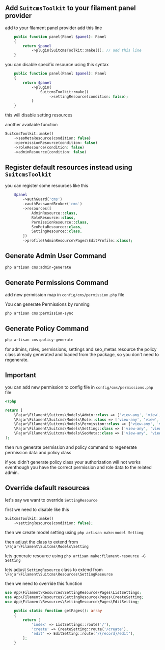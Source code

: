 ## Add `SuitcmsToolkit` to your filament panel provider

add to your filament panel provider add this line

```php hl_lines="4"
    public function panel(Panel $panel): Panel
    {
        return $panel
            ->plugin(SuitcmsToolkit::make()); // add this line
    }
```

you can disable specific resource using this syntax

```php hl_lines="4-7"
    public function panel(Panel $panel): Panel
    {
        return $panel
            ->plugin(
                SuitcmsToolkit::make()
                    ->settingResource(condition: false);
            )
    }
```

this will disable setting resources

another available function 

```php hl_lines="2-5"
SuitcmsToolkit::make()
    ->seoMetaResource(condition: false)
    ->permissionResource(condition: false)
    ->roleResource(condition: false)
    ->adminResource(condition: false)
```

## Register default resources instead using `SuitcmsToolkit`

you can register some resources like this

```php hl_lines="2-9"
    $panel
        ->authGuard('cms')
        ->authPasswordBroker('cms')
        ->resources([
            AdminResource::class,
            RoleResource::class,
            PermissionResource::class,
            SeoMetaResource::class,
            SettingResource::class,
        ])
        ->profile(AdminResource\Pages\EditProfile::class);
```

## Generate Admin User Command

```bash
php artisan cms:admin-generate
```

## Generate Permissions Command

add new permission map in `config/cms/permission.php` file

You can generate Permissions by running

```bash
php artisan cms:permission-sync
```

## Generate Policy Command

```bash
php artisan cms:policy-generate
```

for admins, roles, permissions, settings and seo_metas resource the policy class already generated and loaded from the package, so you don't need to regenerate.

## Important

you can add new permission to config file in `config/cms/permissions.php` file

```php
<?php

return [
    \Fajar\Filament\Suitcms\Models\Admin::class => ['view-any', 'view', 'create', 'update', 'delete', 'restore', 'force-delete'],
    \Fajar\Filament\Suitcms\Models\Role::class => ['view-any', 'view', 'create', 'update', 'delete'],
    \Fajar\Filament\Suitcms\Models\Permission::class => ['view-any', 'view', 'create', 'update', 'delete'],
    \Fajar\Filament\Suitcms\Models\Setting::class => ['view-any', 'view', 'update', 'create', 'update', 'delete'],
    \Fajar\Filament\Suitcms\Models\SeoMeta::class => ['view-any', 'view', 'update', 'create', 'update', 'delete'],
];
```

then run generate permission and policy command to regenerate permission data and policy class

if you didn't generate policy class your authorization will not works eventhough you have the correct permission and role data to the related admin.

## Override default resources

let's say we want to override `SettingResource`

first we need to disable like this

```php
SuitcmsToolkit::make()
    ->settingResource(condition: false);
```

then we create model setting using `php artisan make:model Setting`

then adjust the class to extend from `\Fajar\Filament\Suitcms\Models\Setting`

lets generate resource using `php artisan make:filament-resource -G Setting`

lets adjust `SettingResource` class to extend from `\Fajar\Filament\Suitcms\Resources\SettingResource`

then we need to override this function

```php hl_lines="1-3 8-10"
use App\Filament\Resources\SettingResource\Pages\ListSettings;
use App\Filament\Resources\SettingResource\Pages\CreateSetting;
use App\Filament\Resources\SettingResource\Pages\EditSetting;

    public static function getPages(): array
    {
        return [
            'index' => ListSettings::route('/'),
            'create' => CreateSetting::route('/create'),
            'edit' => EditSetting::route('/{record}/edit'),
        ];
    }
```
